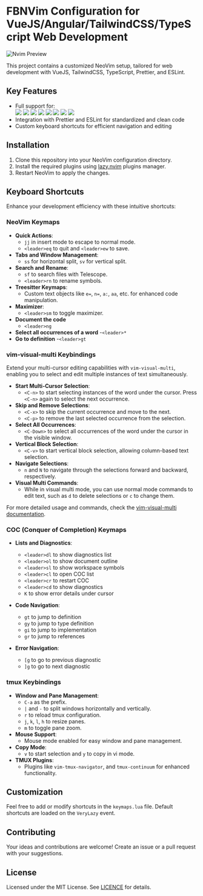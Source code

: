 # FBNVim Configuration for VueJS/Angular/TailwindCSS/TypeScript Web Development

![Nvim Preview](https://raw.githubusercontent.com/BFlorian91/nvim_config/dev/nvim_prev_new.png)

This project contains a customized NeoVim setup, tailored for web development with VueJS, TailwindCSS, TypeScript, Prettier, and ESLint.

## Key Features

- Full support for: </br>
  ![](https://img.shields.io/badge/Vue%20js-35495E?style=for-the-badge&logo=vuedotjs&logoColor=4FC08D)
  ![](https://img.shields.io/badge/Angular-DD0031?style=for-the-badge&logo=angular&logoColor=white)
  ![](https://img.shields.io/badge/Vite-B73BFE?style=for-the-badge&logo=vite&logoColor=FFD62E)
  ![](https://img.shields.io/badge/vitest-6E9F18?style=for-the-badge&logo=vitest&logoColor=white)
  ![](https://img.shields.io/badge/TypeScript-007ACC?style=for-the-badge&logo=typescript&logoColor=white)
  ![](https://img.shields.io/badge/Tailwind_CSS-38B2AC?style=for-the-badge&logo=tailwind-css&logoColor=white)
  ![](https://img.shields.io/badge/eslint-4B32C3?style=for-the-badge&logo=eslint&logoColor=white)
  ![](https://img.shields.io/badge/prettier-%23F7B93E.svg?style=for-the-badge&logo=prettier&logoColor=black)
- Integration with Prettier and ESLint for standardized and clean code
- Custom keyboard shortcuts for efficient navigation and editing

## Installation

1. Clone this repository into your NeoVim configuration directory.
2. Install the required plugins using [lazy.nvim](https://github.com/folke/lazy.nvim) plugins manager.
3. Restart NeoVim to apply the changes.

## Keyboard Shortcuts

Enhance your development efficiency with these intuitive shortcuts:

### NeoVim Keymaps

- **Quick Actions**:
  - `jj` in insert mode to escape to normal mode.
  - `<leader>eq` to quit and `<leader>ew` to save.
- **Tabs and Window Management**:
  - `ss` for horizontal split, `sv` for vertical split.
- **Search and Rename**:
  - `sf` to search files with Telescope.
  - `<leader>rn` to rename symbols.
- **Treesitter Keymaps**:
  - Custom text objects like `e=`, `n=`, `a:`, `aa`, etc. for enhanced code manipulation.
- **Maximizer**:
  - `<leader>sm` to toggle maximizer.
- **Document the code**
  - `<leader>ng`
- **Select all occurrences of a word**
  -`<leader>*`
- **Go to definition**
  -`<leader>gt`

### vim-visual-multi Keybindings

Extend your multi-cursor editing capabilities with `vim-visual-multi`, enabling you to select and edit multiple instances of text simultaneously.

- **Start Multi-Cursor Selection**:
  - `<C-n>` to start selecting instances of the word under the cursor. Press `<C-n>` again to select the next occurrence.
- **Skip and Remove Selections**:
  - `<C-x>` to skip the current occurrence and move to the next.
  - `<C-p>` to remove the last selected occurrence from the selection.
- **Select All Occurrences**:
  - `<C-Down>` to select all occurrences of the word under the cursor in the visible window.
- **Vertical Block Selection**:
  - `<C-v>` to start vertical block selection, allowing column-based text selection.
- **Navigate Selections**:
  - `n` and `N` to navigate through the selections forward and backward, respectively.
- **Visual Multi Commands**:
  - While in visual multi mode, you can use normal mode commands to edit text, such as `d` to delete selections or `c` to change them.

For more detailed usage and commands, check the [vim-visual-multi documentation](https://github.com/mg979/vim-visual-multi/wiki).

### COC (Conquer of Completion) Keymaps

- **Lists and Diagnostics**:
  - `<leader>dl` to show diagnostics list
  - `<leader>ol` to show document outline
  - `<leader>sl` to show workspace symbols
  - `<leader>cl` to open COC list
  - `<leader>cr` to restart COC
  - `<leader>cd` to show diagnostics
  - `K` to show error details under cursor

- **Code Navigation**:
  - `gt` to jump to definition
  - `gy` to jump to type definition
  - `gi` to jump to implementation
  - `gr` to jump to references

- **Error Navigation**:
  - `[g` to go to previous diagnostic
  - `]g` to go to next diagnostic

### tmux Keybindings

- **Window and Pane Management**:
  - `C-a` as the prefix.
  - `|` and `-` to split windows horizontally and vertically.
  - `r` to reload tmux configuration.
  - `j`, `k`, `l`, `h` to resize panes.
  - `m` to toggle pane zoom.
- **Mouse Support**:
  - Mouse mode enabled for easy window and pane management.
- **Copy Mode**:
  - `v` to start selection and `y` to copy in vi mode.
- **TMUX Plugins**:
  - Plugins like `vim-tmux-navigator`, and `tmux-continuum` for enhanced functionality.

## Customization

Feel free to add or modify shortcuts in the `keymaps.lua` file. Default shortcuts are loaded on the `VeryLazy` event.

## Contributing

Your ideas and contributions are welcome! Create an issue or a pull request with your suggestions.

## License

Licensed under the MIT License. See [LICENCE](LICENSE) for details.
